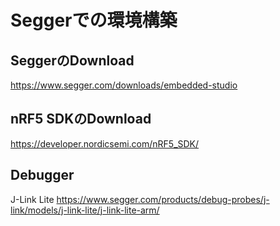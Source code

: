 # Seggerでの環境構築

## SeggerのDownload

https://www.segger.com/downloads/embedded-studio

## nRF5 SDKのDownload

https://developer.nordicsemi.com/nRF5_SDK/

## Debugger

J-Link Lite
https://www.segger.com/products/debug-probes/j-link/models/j-link-lite/j-link-lite-arm/
